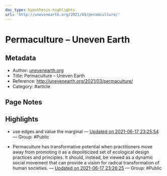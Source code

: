 ```yaml
---
doc_type: hypothesis-highlights
url: 'http://unevenearth.org/2021/03/permaculture/'
---
```

# Permaculture – Uneven Earth

## Metadata
- Author: [unevenearth.org]()
- Title: Permaculture – Uneven Earth
- Reference: http://unevenearth.org/2021/03/permaculture/
- Category: #article

## Page Notes


## Highlights
- use edges and value the marginal — [Updated on 2021-06-17 23:25:54](https://hyp.is/7Pk26s93Eeuz1s-w_SsM3g/unevenearth.org/2021/03/permaculture/)  — Group: #Public

- Permaculture has transformative potential when practitioners move away from promoting it as a depoliticized set of ecological design practices and principles. It should, instead, be viewed as a dynamic social movement that can provide a vision for radical transformation of human societies. — [Updated on 2021-06-17 23:26:25](https://hyp.is/_vvvQM93EeupKQd5QPf_ZQ/unevenearth.org/2021/03/permaculture/)  — Group: #Public

